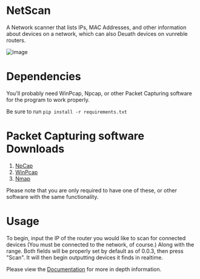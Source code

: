 # NetScan
A Network scanner that lists IPs, MAC Addresses, and other information about devices on a network, which can also Deuath devices on vunreble routers.

![image](https://github.com/babylard/NetScan/assets/75695872/40ad710c-4471-4910-91e3-2e29567890dc)

# Dependencies
You'll probably need WinPcap, Npcap, or other Packet Capturing software for the program to work properly.

Be sure to run `pip install -r requirements.txt`

# Packet Capturing software Downloads

1.    [NpCap](https://npcap.com/#download)
2.    [WinPcap](https://www.winpcap.org/install/default.htm)
3.    [Nmap](https://nmap.org/download.html)

Please note that you are only required to have one of these, or other software with the same functionality.

# Usage
To begin, input the IP of the router you would like to scan for connected devices (You must be connected to the network, of course.) Along with the range. 
Both fields will be properly set by default as of 0.0.3, then press "Scan".
It will then begin outputting devices it finds in realtime.

Please view the [Documentation](https://github.com/babylard/NetScan/blob/main/Documentation/docs.ipynb) for more in depth information.
